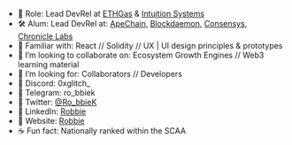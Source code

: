 
- 🔭  Role: Lead DevRel at [ETHGas](https://www.ethgas.com/) & [Intuition Systems](https://www.intuition.systems/) 
- 🛠  Alum: Lead DevRel at: [ApeChain](https://apechain.com/), [Blockdaemon](https://www.blockdaemon.com/), [Consensys](https://consensys.io/blog), [Chronicle Labs](https://chroniclelabs.org/)
- 🤹‍  Familiar with: React // Solidity // UX | UI design principles & prototypes
- 🏓  I’m looking to collaborate on: Ecosystem Growth Engines // Web3 learning material 
- 🔮  I’m looking for: Collaborators // Developers
- 🍜  Discord: 0xglitch_
- 🍜  Telegram: ro_bbiek
- 🍜  Twitter: [@Ro_bbieK](https://twitter.com/Ro_bbieK)
- 🍜  LinkedIn: [Robbie](https://www.linkedin.com/in/robbie-k/)
- 🍜  Website: [Robbie](https://robbiekruszynski.com/)
- ☕  Fun fact: Nationally ranked within the SCAA 

